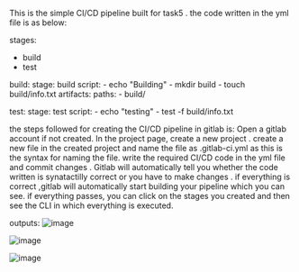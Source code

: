 This is the simple CI/CD pipeline built for task5 .
the code written in the yml file is as below:


stages:
  - build
  - test

build:
  stage: build
  script:
    - echo "Building"
    - mkdir build
    - touch build/info.txt
  artifacts:
    paths:
      - build/

test:
  stage: test
  script:
    - echo "testing"
    - test -f build/info.txt

the steps followed for creating the CI/CD pipeline in gitlab is:
Open a gitlab account if not created.
In the project page, create a new project .
create a new file in the created project and name the file as .gitlab-ci.yml as this is the syntax for naming the file.
write the required CI/CD code in the yml file and commit changes . 
Gitlab will automatically tell you whether the code written is synatactilly correct or you have to make changes . 
if everything is correct ,gitlab will automatically start building your pipeline which you can see.
if everything passes, you can click on the stages you created and then see the CLI in which everything is executed.

outputs:
![image](https://github.com/ananyashree2407/GITLAB/assets/83506143/cf8dfef5-75ed-4e6c-b423-aeda4b4472c3)

![image](https://github.com/ananyashree2407/GITLAB/assets/83506143/a3d99d64-b663-4b6f-a368-01c40c113fad)

![image](https://github.com/ananyashree2407/GITLAB/assets/83506143/b2545bb5-e2cf-404a-abf5-32fc5c1de3b2)


